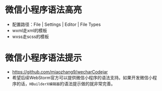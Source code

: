 # 微信小程序语法高亮
* 配置路径：File | Settings | Editor | File Types
* wxml走xml的模板
* wxss走scss的模板

# 微信小程序语法提示
* https://github.com/miaozhang9/wecharCodejar
* 希望后续WebStorm官方可以提供微信小程序的语法支持。如果开发微信小程序的话，```HBuilderX编辑器```的语法提示做的就非常完善。
